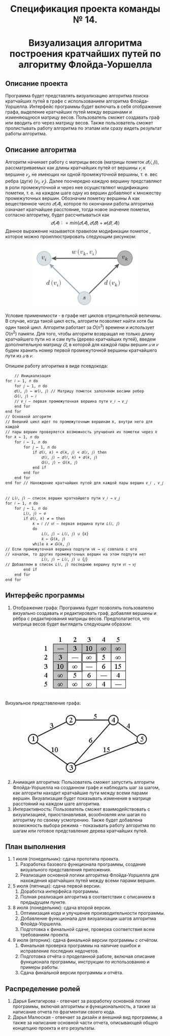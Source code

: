 <h1 align="center">Спецификация проекта команды  № 14. 
<h1 align="center">Визуализация алгоритма построения кратчайших путей по алгоритму Флойда-Уоршелла

## Описание проекта
Программа будет представлять визуализацию алгоритма поиска кратчайших путей в графе с использованием алгоритма Флойда-Уоршелла. Интерфейс программы будет включать в себя отображение графа, выделение кратчайших путей между вершинами и изменяющуюся матрицу весов. Пользователь сможет создавать граф или вводить его через матрицу весов. Также пользователь сможет пролистывать работу алгоритма по этапам или сразу видеть результат работы алгоритма.

## Описание алгоритма
Алгоритм начинает работу с матрицы весов (матрицы пометок $𝑑(𝑖, 𝑗))$, рассматриваемых как длины кратчайших путей от вершины $𝑣_𝑖$ к вершине $𝑣_𝑗$, не имеющих ни одной промежуточной вершины, т. е. вес ребра (дуги) ($v_i$, $𝑣_𝑗$). Далее поочередно каждую вершину представляют в роли промежуточной и через нее осуществляют модификацию пометки, т. е. на каждом шаге одну из вершин добавляют к множеству промежуточных вершин. Обозначим пометку вершины А как вещественное число $𝑑(𝐴)$, которое по окончании работы алгоритма означает кратчайшее расстояние, тогда новое значение пометки, согласно алгоритму, будет рассчитываться как 
$$𝑑(𝐴) ∶= min{(𝑑(𝐴), 𝑑(𝐵) + 𝑤(𝐵, 𝐴))}$$
Данное выражение называется правилом модификации пометок , которое можно проиллюстрировать следующим рисунком:
<p align="center">
  <img src="images/modf.png" height="200"/>
</p>

Условие применимости - в графе нет циклов отрицательной величины. В случае, когда такой цикл есть, алгоритм позволяет найти хотя бы один такой цикл. 
Алгоритм работает за $O(n^3)$ времени и использует $O(n^2)$ памяти. 
Для того, чтобы алгоритм возвращал не только длину кратчайшего пути но и сам путь (дерево кратчайших путей), введем дополнительную матрицу $𝐺$, в которой для каждой пары вершин $𝑢$ и $𝑣$ будем хранить номер первой промежуточной вершины кратчайшего пути из $𝑢$ в $𝑣$.

Опишем работу алгоритма в виде псевдокода:
```
	// Инициализация 
for 𝑖 ← 1, 𝑛 do 
    for 𝑗 ← 1, 𝑛 do 
    𝑑(𝑖, 𝑗) ← 𝑤(𝑖, 𝑗) // Матрицу пометок заполняем весами ребер 
    𝐺(𝑖, 𝑗) ← 𝑖 
    // 𝑣_𝑖 — первая промежуточная вершина пути 𝑣_𝑖 → 𝑣_𝑗 
    end for 
end for 
// Основной алгоритм 
// Внешний цикл идет по промежуточным вершинам 𝑘, внутри него для каждой 
// пары вершин проверяется возможность улучшения их пометки через 𝑘 
for 𝑘 ← 1, 𝑛 do 
    for 𝑖 ← 1, 𝑛 do 
        for 𝑗 ← 1, 𝑛 do 
            if 𝑑(𝑖, 𝑘) + 𝑑(𝑘, 𝑗) < 𝑑(𝑖, 𝑗) then 
                𝑑(𝑖, 𝑗) ← 𝑑(𝑖, 𝑘) + 𝑑(𝑘, 𝑗) 
                𝐺(𝑖, 𝑗) ← 𝐺(𝑘, 𝑗) 
            end if 
        end for 
    end for 
end for // Нахождение кратчайших путей для каждой пары вершин 𝑣_𝑖 , 𝑣_𝑗 


// 𝐿(𝑖, 𝑗) — список вершин кратчайшего пути 𝑣_𝑖 → 𝑣_𝑗 
for 𝑖 ← 1, 𝑛 do 
    for 𝑗 ← 1, 𝑛 do
        𝐿(𝑖, 𝑗) ← ∅ 
        if 𝑑(𝑖, 𝑘) ≠ ∞ then 
            𝑘 = 𝑖 // 𝑣𝑖 — первая вершина пути 𝐿(𝑖, 𝑗) 
            do 
                𝐿(𝑖, 𝑗) ← 𝐿(𝑖, 𝑗) ∪ {𝑘} 
                𝑘 ← 𝐺(𝑘, 𝑗)
            while 𝑘 ≠ 𝐺(𝑘, 𝑗) 
// Если промежуточная вершина подпути 𝑣𝑘 → 𝑣𝑗 совпала с его 
// началом, то других промежуточных вершин на этом подпути нет 
                𝐿(𝑖, 𝑗) ← 𝐿(𝑖, 𝑗) ∪ {𝑗}
// Добавляем в список 𝐿(𝑖, 𝑗) последнюю вершину пути 𝑣𝑖 → 𝑣𝑗 
        end if 
    end for 
end for
```
## Интерфейс программы
1. Отображение графа: Программа будет позволять пользователю
визуально создавать и редактировать граф, добавляя вершины и рёбра с редактирования матрицы весов.
Предполагается, что матрица весов будет выглядеть следующим образом:

<p align="center">
  <img src="images/matrx.jpg" height="200"/>
</p>

Визуальное представление графа:

<p align="center">
  <img src="images/graph.jpg" height="200"/>
</p>


2. Анимация алгоритма: Пользователь сможет запустить алгоритм Флойда-Уоршелла на созданном графе и наблюдать шаг за шагом, как алгоритм находит кратчайшие пути между всеми парами вершин. Визуализация будет показывать изменения в матрице расстояний на каждом шаге алгоритма.
3. Интерактивность: Пользователь сможет взаимодействовать с визуализацией, приостанавливая, возобновляя или шагая по алгоритму по своему усмотрению. Также будет добавлена возможность выбора режима - показывать работу алгоритма по шагам или готовое представление дерева кратчайших путей. 

## План выполнения
1. 1 июля (понедельник): сдача прототипа проекта.
    1. Разработка базового функционала программы, создание визуального представления приложения.
    2. Реализация основной логики алгоритма Флойда-Уоршелла для нахождения кратчайших путей между всеми парами вершин.
2. 5 июля (пятница): сдача первой версии.
    1. Доработка интерфейса программы.
    2. Полная реализация алгоритма в соответствии с описанием в предыдущем пункте. 
3. 8 июля (понедельник): сдача второй версии.
    1. Оптимизация кода и улучшение производительности программы.
    2. Добавление функционала для визуализации шагов алгоритма Флойда-Уоршелла.
    3. Подготовка к финальной сдаче, проверка соответствия всем требованиям проекта.
4. 9 июля (вторник): сдача финальной версии программы с отчётом.
    1. Финальная проверка программы на наличие ошибок и исправление последних недочетов.
    2. Подготовка отчёта о проделанной работе, включая описание функционала программы, инструкции по использованию и примеры работы.
    3. Сдача финальной версии программы и отчёта.

## Распределение ролей

1. Дарья Биктагирова - отвечает за разработку основной логики программы, включая алгоритмы и функциональность, а также за написание отчета по фрагментам своего кода.
2. Дарья Малюская - отвечает за дизайн и внешний вид программы, а также за написание основной части отчета, описывающей общую концепцию проекта и его результаты.
